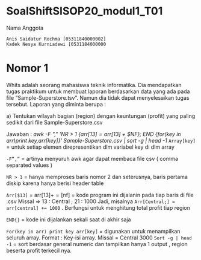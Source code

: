 # SoalShiftSISOP20_modul1_T01

Nama Anggota

    Anis Saidatur Rochma [05311840000002]
    Kadek Nesya Kurniadewi [0531184000000

# Nomor 1

Whits adalah seorang mahasiswa teknik informatika. Dia mendapatkan tugas praktikum
untuk membuat laporan berdasarkan data yang ada pada file “Sample-Superstore.tsv”.
Namun dia tidak dapat menyelesaikan tugas tersebut. Laporan yang diminta berupa :

a) Tentukan wilayah bagian (region) dengan keuntungan (profit) yang paling sedikit dari file Sample-Superstore.csv

Jawaban : 
*awk -F "," 'NR > 1 {arr[$13] = arr[$13] + $NF}; END {for(key in arr)print key,arr[key]}' Sample-Superstore.csv | sort -g | head -1*
`Array[key]` = untuk setiap elemen direpresentikan dlm variabel key di dlm array

`-F”,”` = artinya menyuruh awk agar dapat membaca file csv ( comma separated values )

`NR > 1` = hanya memproses baris nomor 2 dan seterusnya, baris pertama diskip karena hanya berisi header table

`Arr[$13]` = arr[$13] += [$nf] = kode program ini dijalanin pada tiap baris di file .csv
Missal => 13 : Central ; 21 : 1000
Jadi, misalnya `Arr[Central;] = arr[central] += 1000` . Berfungsi untuk menghitung total profit tiap region

`END{}` = kode ini dijalankan sekali saat di akhir saja

`For(key in arr) print key arr[key]` = digunakan untuk menampilkan seluruh array. Format : Key-isi array. Missal = Central 3000
`Sort -g | head -1` = sort berdasar general numeric dan tampilkan hanya 1 output , region beserta profit terkecil nya.

